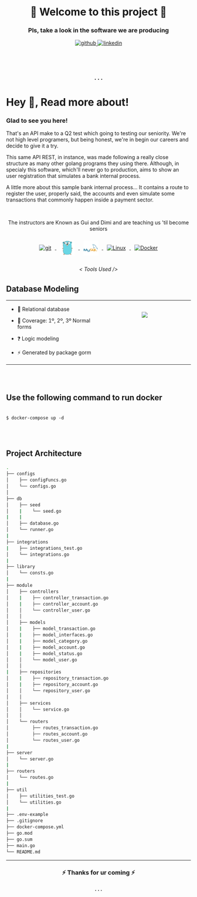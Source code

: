 


<h1 align="center"> 🚀 Welcome to this project 🚀 </h1>

<h3 align="center"> Pls, take a look in the software we are producing </h3>
<div align="center">
<a href="https://github.com/RodolfoMRibeiro/" target="_blank">
<img align="center" src=https://img.shields.io/badge/github-%2324292e.svg?&style=for-the-badge&logo=github&logoColor=white alt=github style="margin-bottom: 5px;" /> </a>
<a href="https://www.linkedin.com/in/rodolfomarquesribeiro/" target="_blank">
<img align="center" src=https://img.shields.io/badge/linkedin-%231E77B5.svg?&style=for-the-badge&logo=linkedin&logoColor=white alt=linkedin style="margin-bottom: 5px;" /> </a>
</div> 

<br> <br>

<h3 align="center"> . . . </h3>

# Hey 👋, Read more about!  




### Glad to see you here!  

That's an API make to a Q2 test which going to testing our seniority. We're not high level programers, but being honest, we're in begin our careers and decide to give it a try.

This same API REST, in instance, was made following a really close structure as many other golang programs they using there. Although, in specialy this software, which'll never go to production, aims to show an user registration that simulates a bank internal process. 

A little more about this sample bank internal process... It contains a route to register the user, properly said, the accounts and even simulate some transactions that commonly happen inside a payment sector.

<br>
<p align="center"> The instructors are Known as Gui and Dimi and are teaching us 'til become seniors </p>


<div align="center">
<a href="https://git-scm.com/" target="_blank" rel="noreferrer"> <img style="margin: 10px" src="https://www.vectorlogo.zone/logos/git-scm/git-scm-icon.svg" alt="git" width="40" height="40" align="center"/> </a> 
<a href="https://golang.org" target="_blank" rel="noreferrer"> <img style="margin: 10px" src="https://raw.githubusercontent.com/devicons/devicon/master/icons/go/go-original.svg" alt="go" width="40" height="40" align="center"/> </a> 
<a href="https://www.mysql.com/" target="_blank" rel="noreferrer"> <img style="margin: 10px" src="https://raw.githubusercontent.com/devicons/devicon/master/icons/mysql/mysql-original-wordmark.svg" alt="mysql" width="40" height="40" align="center"/> </a> 
<a href="https://ubuntu.com/" target="_blank" rel="noreferrer"> <img style="margin: 10px" src="https://profilinator.rishav.dev/skills-assets/linux-original.svg" alt="Linux" width="40" height="40" align="center"/> </a>
<a href="https://www.docker.com/" target="_blank" rel="noreferrer"> <img style="margin: 10px" src="https://profilinator.rishav.dev/skills-assets/docker-original-wordmark.svg" alt="Docker" width="40" height="40" align="center"/> </a>
</div>  
<h6 align="center"> < Tools Used /> </h6>


## Database Modeling
<table><tr><td valign="top" width="50%">

- 🔭 Relational database
  

- 🌱 Coverage: 1º, 2º, 3º Normal forms
  

- ❓ Logic modeling
  

- ⚡ Generated by package gorm


</td><td valign="top" width="50%">

<div align="center">
    
<img style="margin: 30px" src="https://user-images.githubusercontent.com/89111957/181146633-b602e870-492d-4529-8242-b82f94a4b6bc.png" align="center" style=" width=200px height= 200px " />
</div>  


</td></tr></table>  
<br> <br> 

## Use the following command to run docker


```

$ docker-compose up -d

```
<br> <br> 




## Project Architecture

```bash
.
├── configs
│    ├── configFuncs.go
│    └── configs.go
│  
├── db
│    ├── seed
│    |    └── seed.go
|    |
│    ├── database.go
│    └── runner.go
|
├── integrations 
|    ├── integrations_test.go
│    └── integrations.go
|
├── library
│    └── consts.go
|
├── module
│    ├── controllers
│    |    ├── controller_transaction.go
│    |    ├── controller_account.go
│    │    └── controller_user.go
│    │
│    ├── models
│    |    ├── model_transaction.go
│    |    ├── model_interfaces.go
│    |    ├── model_category.go
│    |    ├── model_account.go
│    |    ├── model_status.go
│    │    └── model_user.go
│    │
|    ├── repositories
│    |    ├── repository_transaction.go
│    |    ├── repository_account.go
│    │    └── repository_user.go
│    │ 
│    ├── services
│    │    └── service.go
│    │
│    └── routers
│         ├── routes_transaction.go
│         ├── routes_account.go
│         └── routes_user.go
|
├── server
│    └── server.go
|
├── routers 
│    └── routes.go
|
├── util
│    ├── utilities_test.go
│    └── utilities.go
|
├── .env-example
├── .gitignore
├── docker-compose.yml
├── go.mod
├── go.sum
├── main.go
└── README.md


```

<hr>
<h3 align="center"> ⚡ Thanks for ur coming ⚡ </h3>
<h4 align="center"> . . . </h4>

